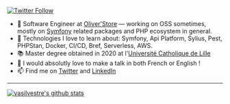 <p>
  <a href="(https://twitter.com/valentinsilves">
    <img alt="Twitter Follow" src="https://img.shields.io/twitter/follow/valentinsilves?label=Follow&logo=twitter">
  </a>
</p>

- 🔭 Software Engineer at [Oliver'Store](https://www.stores-discount.com/) — working on OSS sometimes, mostly on [Symfony](https://symfony.com/) related packages and PHP ecosystem in general.
- 🌱 Technologies I love to learn about: Symfony, Api Platform, Sylius, Pest, PHPStan, Docker, CI/CD, Bref, Serverless, AWS.
- 📚 Master degree obtained in 2020 at l'[Université Catholique de Lille](https://www.univ-catholille.fr/)
- 🎤 I would absolutly love to make a talk in both French or English !
- 📫 Find me on [Twitter](https://twitter.com/valentinsilves) and [LinkedIn](https://www.linkedin.com/in/v-silvestre/)

------

[![vasilvestre's github stats](https://github-readme-stats.vercel.app/api?username=vasilvestre&count_private=1)](https://github.com/vasilvestre)

